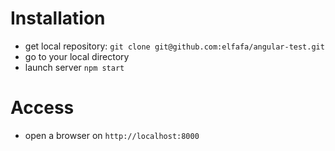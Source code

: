 # Installation

* get local repository: `git clone git@github.com:elfafa/angular-test.git`
* go to your local directory
* launch server `npm start`

# Access

* open a browser on `http://localhost:8000`